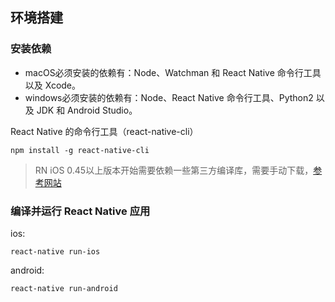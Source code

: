## 环境搭建

### 安装依赖
- macOS必须安装的依赖有：Node、Watchman 和 React Native 命令行工具以及 Xcode。
- windows必须安装的依赖有：Node、React Native 命令行工具、Python2 以及 JDK 和 Android Studio。

React Native 的命令行工具（react-native-cli）
```$xslt
npm install -g react-native-cli
```

> RN iOS 0.45以上版本开始需要依赖一些第三方编译库，需要手动下载，[参考网站](https://bbs.reactnative.cn/topic/4301/ios-rn-0-45%E4%BB%A5%E4%B8%8A%E7%89%88%E6%9C%AC%E6%89%80%E9%9C%80%E7%9A%84%E7%AC%AC%E4%B8%89%E6%96%B9%E7%BC%96%E8%AF%91%E5%BA%93-boost%E7%AD%89)

### 编译并运行 React Native 应用
ios:
```$xslt
react-native run-ios
```

android:
```$xslt
react-native run-android
```
